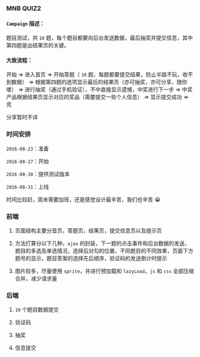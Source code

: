 ### MNB QUIZ2

#### `Campaign` 描述：

题目测试，共 `10` 题，每个题目都要向后台发送数据，最后抽奖并提交信息，其中第四题是出结果页的关键。

#### 大致流程：

开始 => 进入首页 => 开始答题（ `10` 题，每题都要提交结果，防止半路不玩，收不到数据） => 根据第四题的选项显示最后的结果页（亦可抽奖，亦可分享，随你喽） => 进行抽奖（通过手机验证），不中直接显示遗憾，中奖进行下一步 => 中奖产品根据结果页显示对应的奖品（需要提交一些个人信息） => 显示提交成功 => 完

分享暂时不详

### 时间安排

`2016-08-23`：准备

`2016-08-27`：开始

`2016-08-30`：提供测试版本

`2016-08-31`：上线

时间比较赶，周末需要加班，还是感觉设计最辛苦，我们也辛苦 😭

### 前端

1. 页面结构主要分首页，答题页，结果页，提交信息页以及提示页

2. 方法打算分以下几种，`ajax` 的封装，下一题的点击事件和后台数据的发送，题目的多选及单选情况，选择后对勾的位置，不同题目的不同效果，页面下方题号的显示，题目答案的选择先后顺序，验证码的发送倒计时提示

3. 图片较多，尽量使用 `sprite`，并进行预加载和 `lazyLoad`，`js` 和 `css` 全部压缩合并，减少请求量

### 后端

1. `10` 个题目数据提交

2. 验证码

3. 抽奖

4. 信息提交
